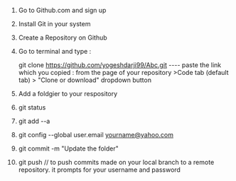 ﻿1. Go to Github.com and sign up
 2. Install Git in your system
 3. Create a Repository on Github
 4. Go to terminal and type :
 
      git clone https://github.com/yogeshdarji99/Abc.git ---- paste the link which you copied :
 from the page of your repository >Code tab (default tab) > "Clone or download" dropdown button 
 
 5. Add a foldgier to your respository
 6. git status 
7. git add --a 
8. git config --global user.email yourname@yahoo.com
9. git commit -m "Update the folder" 
10. git push // to push commits made on your local branch to a remote repository. it prompts for your username and password
 
